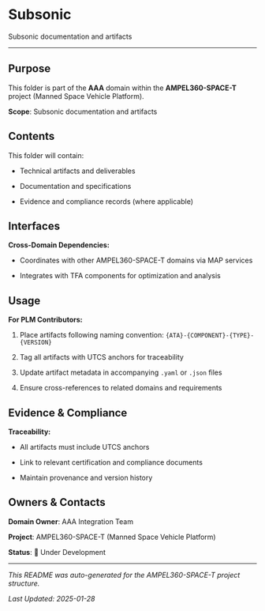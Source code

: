# Subsonic

Subsonic documentation and artifacts

---

## Purpose

This folder is part of the **AAA** domain within the **AMPEL360-SPACE-T** project (Manned Space Vehicle Platform).


**Scope**: Subsonic documentation and artifacts


## Contents

This folder will contain:

- Technical artifacts and deliverables

- Documentation and specifications

- Evidence and compliance records (where applicable)


## Interfaces

**Cross-Domain Dependencies:**

- Coordinates with other AMPEL360-SPACE-T domains via MAP services

- Integrates with TFA components for optimization and analysis


## Usage

**For PLM Contributors:**

1. Place artifacts following naming convention: `{ATA}-{COMPONENT}-{TYPE}-{VERSION}`

2. Tag all artifacts with UTCS anchors for traceability

3. Update artifact metadata in accompanying `.yaml` or `.json` files

4. Ensure cross-references to related domains and requirements


## Evidence & Compliance

**Traceability:**

- All artifacts must include UTCS anchors

- Link to relevant certification and compliance documents

- Maintain provenance and version history


## Owners & Contacts

**Domain Owner**: AAA Integration Team

**Project**: AMPEL360-SPACE-T (Manned Space Vehicle Platform)

**Status**: 🚧 Under Development


---


*This README was auto-generated for the AMPEL360-SPACE-T project structure.*

*Last Updated: 2025-01-28*
